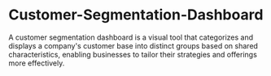 # Customer-Segmentation-Dashboard
A customer segmentation dashboard is a visual tool that categorizes and displays a company's customer base into distinct groups based on shared characteristics, enabling businesses to tailor their strategies and offerings more effectively.
